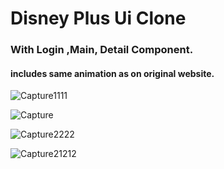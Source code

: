 # Disney Plus Ui Clone

### With Login ,Main, Detail Component.
#### includes same animation as on original website.


![Capture1111](https://user-images.githubusercontent.com/93881028/198877850-13354d31-7329-45b1-9376-7e26a39f2583.PNG)

![Capture](https://user-images.githubusercontent.com/93881028/198877535-5a3ca8d9-ff87-40d2-904b-0269d0bfc93e.PNG)



![Capture2222](https://user-images.githubusercontent.com/93881028/198877698-075cdcfa-4fab-470e-9e58-5ca132be3d39.PNG)



![Capture21212](https://user-images.githubusercontent.com/93881028/198877819-578c60fb-e579-4925-9072-95d1d2f4b13f.PNG)
